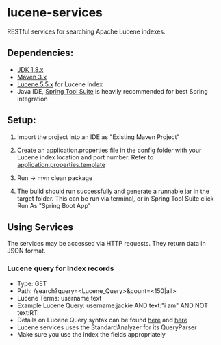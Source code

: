 # lucene-services
RESTful services for searching Apache Lucene indexes.

## Dependencies:
* [JDK 1.8.x](http://www.oracle.com/technetwork/java/javase/overview/index.html)
* [Maven 3.x](https://maven.apache.org/index.html)
* [Lucene 5.5.x](https://lucene.apache.org/core/5_5_0/) for Lucene Index
* Java IDE, [Spring Tool Suite](https://spring.io/tools) is heavily recommended for best Spring integration

## Setup:

1) Import the project into an IDE as "Existing Maven Project"

2) Create an application.properties file in the config folder with your Lucene index location and port number. Refer to [application.properties.template](config/application.properties.template)

3) Run -> mvn clean package

4) The build should run successfully and generate a runnable jar in the target folder. This can be run via terminal, or in Spring Tool Suite click Run As "Spring Boot App"

## Using Services
The services may be accessed via HTTP requests. They return data in JSON format.

### Lucene query for Index records
* Type: GET
* Path: /search?query=<Lucene_Query>&count=<150|all>
* Lucene Terms: username,text
* Example Lucene Query: username:jackie AND text:"i am" AND NOT text:RT  
* Details on Lucene Query syntax can be found [here](https://lucene.apache.org/core/2_9_4/queryparsersyntax.html) and [here](https://lucene.apache.org/core/6_6_0/queryparser/org/apache/lucene/queryparser/classic/package-summary.html#package.description)
* Lucene services uses the StandardAnalyzer for its QueryParser
* Make sure you use the index the fields appropriately

